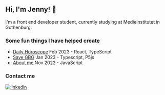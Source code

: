 ## Hi, I'm Jenny! 👋

I'm a front end developer student, currently studying at Medieinstitutet in Gothenburg.

### Some fun things I have helped create
- [Daily Horoscope](https://your-daily-horoscope.netlify.app/) Feb 2023 - React, TypeScript
- [Save GBG](https://save-gothenburg.netlify.app/) Jan 2023 - Typescript, P5js
- [About me](https://jesnagbg.github.io/About-me/) Nov 2022 - JavaScript

### Contact me

[![linkedin](https://img.shields.io/badge/linkedin-0A66C2?style=for-the-badge&logo=linkedin&logoColor=white)](https://www.linkedin.com/in/jenny-pettersson-fed/)
